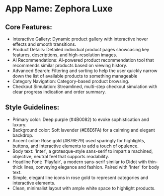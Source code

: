 # **App Name**: Zephora Luxe

## Core Features:

- Interactive Gallery: Dynamic product gallery with interactive hover effects and smooth transitions.
- Product Details: Detailed individual product pages showcasing key features, descriptions, and high-resolution images.
- AI Recommendations: AI-powered product recommendation tool that recommends similar products based on viewing history.
- Advanced Search: Filtering and sorting to help the user quickly narrow down the list of available products to something manageable
- Category Navigation: Category-based product browsing.
- Checkout Simulation: Streamlined, multi-step checkout simulation with clear progress indication and order summary.

## Style Guidelines:

- Primary color: Deep purple (#4B0082) to evoke sophistication and luxury.
- Background color: Soft lavender (#E6E6FA) for a calming and elegant backdrop.
- Accent color: Rose gold (#B76E79) used sparingly for highlights, buttons, and interactive elements to add a touch of opulence.
- Body text: 'Inter', a grotesque-style sans-serif to impart a machined, objective, neutral feel that supports readability.
- Headline Font: 'Playfair', a modern sans-serif similar to Didot with thin-thick lines, conveying elegance and fashion. Paired with 'Inter' for body text.
- Simple, elegant line icons in rose gold to represent categories and interactive elements.
- Clean, minimalist layout with ample white space to highlight products.